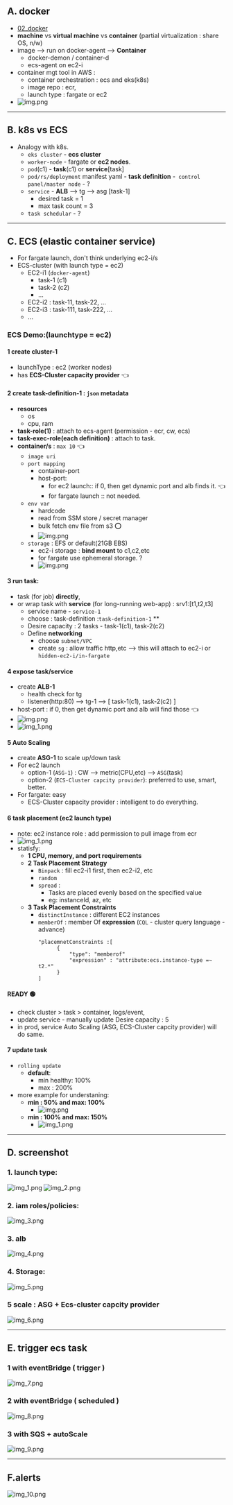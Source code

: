 ## A. docker
- [02_docker](..%2F..%2F02_docker)
- **machine** vs **virtual machine** vs **container** (partial virtualization : share OS, n/w)
- image --> run on docker-agent --> **Container** 
  - docker-demon / container-d
  - ecs-agent on ec2-i
- container mgt tool in AWS : 
  - container orchestration : ecs and eks(k8s)
  - image repo : ecr, 
  - launch type : fargate or ec2
- ![img.png](../99_img/compute/ecs/img.png)

--- 
## B. k8s vs ECS
- Analogy with k8s.
  - `eks cluster` - **ecs cluster**
  - `worker-node` -  fargate or **ec2 nodes**.
  - `pod`(c1) - **task**(c1) or **service**[task]
  - `pod/rs/deployment` manifest yaml - **task definition**
  -` control panel/master node`  - ?
  - `service` - **ALB** --> tg --> asg [task-1]
    - desired task = 1
    - max task count = 3
  - `task schedular` - ?

---
## C. ECS  (elastic container service)
- For fargate launch, don't think underlying ec2-i/s
- ECS-cluster (with launch type = ec2)
  - EC2-i1 (`docker-agent`) 
    - task-1 (c1)
    - task-2 (c2)
    - ...
  - EC2-i2 : task-11, task-22, ...
  - EC2-i3 : task-111, task-222, ...
  - ...
  
### ECS Demo:(launchtype = ec2)
#### 1 create **cluster-1** 
  - launchType : ec2 (worker nodes)
  - has **ECS-Cluster capacity provider** :point_left:

#### 2 create **task-definition-1** : `json` metadata
  - **resources** 
    - os
    - cpu, ram
  - **task-role(1)** : attach to ecs-agent  (permission - ecr, cw, ecs)
  - **task-exec-role(each definition)** : attach to task.
  - **container/s**  : `max 10` :point_left:
    - `image uri `
    - `port mapping`
      - container-port
      - host-port: 
        - for ec2 launch:: if 0, then get dynamic port and alb finds it.  :point_left:
        - for fargate launch :: not needed.
    - `env var`
      - hardcode
      - read from SSM store / secret manager
      - bulk fetch env file from s3 :o:
      - ![img.png](../99_img/dva/compute/ecs/img.png)
    - `storage` : EFS or default(21GB EBS)
      - ec2-i storage : **bind mount** to c1,c2,etc
      - for fargate use ephemeral storage. ? 
      - ![img.png](../99_img/dva/compute/ecs/img_1.png)

#### 3 **run task**:
  - task (for job) **directly**,  
  - or wrap task with **service** (for long-running web-app) : srv1:[t1,t2,t3]
    - service name - `service-1`
    - choose :  task-definition :`task-definition-1` **
    - Desire capacity : 2 tasks - task-1(c1), task-2(c2)
    - Define **networking**
      - choose `subnet/VPC`
      - create `sg` : allow traffic http,etc --> this will attach to ec2-i or `hidden-ec2-i/in-fargate`

#### 4 **expose** task/service 
- create **ALB-1**
  - health check for tg
  - listener(http:80)  --> tg-1 --> [  task-1(c1), task-2(c2) ]
- host-port : if 0, then get dynamic port and alb will find those  :point_left:
- ![img.png](../99_img/dva/compute/ecs/img_2.png)
- ![img_1.png](../99_img/dva/compute/ecs/img_3.png)
  
#### 5 Auto Scaling 
- create **ASG-1** to scale up/down task 
- For ec2 launch
  - option-1 (`ASG-1`) : CW --> metric(CPU,etc) --> `ASG`(task)
  - option-2 (`ECS-Cluster capcity provider`): preferred to use, smart, better.
- For fargate: easy
  - ECS-Cluster capacity provider : intelligent to do everything.

#### 6 task placement (ec2 launch type)
- note: ec2 instance role : add permission to pull image from ecr
- ![img_1.png](../99_img/dva/compute/ecs/img_4.png)
- statisfy:
  - **1 CPU, memory, and port requirements**
  - **2 Task Placement Strategy**
    - `Binpack` : fill ec2-i1 first, then ec2-i2, etc
    - `random` 
    - `spread` : 
      - Tasks are placed evenly based on the specified value
      - eg: instanceId, az, etc
  - **3 Task Placement Constraints**
    - `distinctInstance` : different EC2 instances
    - `memberOf` :  member Of **expression** (`CQL` - cluster query language - advance)
      ```
      "placemnetConstraints :[
            {
                "type": "memberof"
                "expression" : "attribute:ecs.instance-type =~ t2.*"
            }
      ]
      ```

####  READY :green_circle:
- check cluster > task > container, logs/event,
- update service - manually update Desire capacity : 5
- in prod, service Auto Scaling (ASG, ECS-Cluster capcity provider) will do same.

#### 7 update task
- `rolling update` 
  - **default**:
    - min healthy: 100%
    - max : 200%
- more example for understaning:
  - **min : 50% and max: 100%**
    - ![img.png](../99_img/dva/compute/ecs/img_10.png)
  - **min : 100% and max: 150%**
    - ![img_1.png](../99_img/dva/compute/ecs/img_11.png)

---      
## D. screenshot
### 1. launch type:
![img_1.png](../99_img/compute/ecs/img_1.png) 
![img_2.png](../99_img/compute/ecs/img_2.png)
### 2. iam roles/policies:
![img_3.png](../99_img/compute/ecs/img_3.png)
### 3. alb
![img_4.png](../99_img/compute/ecs/img_4.png)
### 4. Storage:
![img_5.png](../99_img/compute/ecs/img_5.png)
### 5 scale : ASG + Ecs-cluster capcity provider
![img_6.png](../99_img/compute/ecs/img_6.png)

--- 
## E. trigger ecs task
### 1 with eventBridge ( trigger )
![img_7.png](../99_img/compute/ecs/img_7.png)
### 2 with eventBridge ( scheduled )
![img_8.png](../99_img/compute/ecs/img_8.png)
### 3 with SQS + autoScale
![img_9.png](../99_img/compute/ecs/img_9.png)

---
## F.alerts
![img_10.png](../99_img/compute/ecs/img_10.png)

